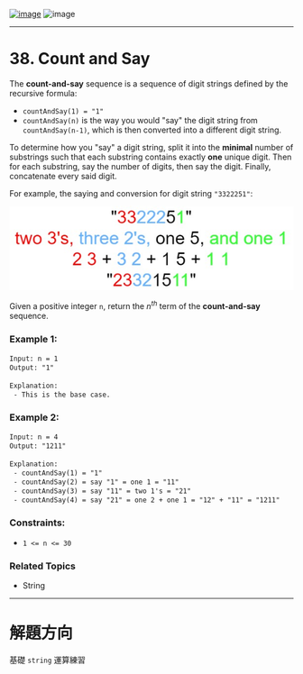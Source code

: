 [![image](https://img.shields.io/badge/Leetcode-Link-blue?logo=leetcode)](https://leetcode.com/problems/count-and-say/)
![image](https://img.shields.io/badge/Difficulty-Medium-yellow)

---

# 38. Count and Say

The **count-and-say** sequence is a sequence of digit strings defined by the recursive formula:

- `countAndSay(1) = "1"`
- `countAndSay(n)` is the way you would "say" the digit string from `countAndSay(n-1)`, which is then converted into a different digit string.

To determine how you "say" a digit string, split it into the **minimal** number of substrings such that each substring contains exactly **one** unique digit. Then for each substring, say the number of digits, then say the digit. Finally, concatenate every said digit.

For example, the saying and conversion for digit string `"3322251"`:

![image](./image/countandsay.jpeg)

Given a positive integer `n`, return the $n^{th}$ term of the **count-and-say** sequence.

### Example 1:

```
Input: n = 1
Output: "1"

Explanation:
 - This is the base case.
```

### Example 2:

```
Input: n = 4
Output: "1211"

Explanation:
 - countAndSay(1) = "1"
 - countAndSay(2) = say "1" = one 1 = "11"
 - countAndSay(3) = say "11" = two 1's = "21"
 - countAndSay(4) = say "21" = one 2 + one 1 = "12" + "11" = "1211"
```

### Constraints:

- `1 <= n <= 30`

### Related Topics

- String
  
---

# 解題方向

基礎 `string` 運算練習